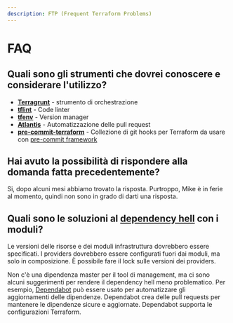 ```yaml
---
description: FTP (Frequent Terraform Problems)
---
```


# FAQ

## Quali sono gli strumenti che dovrei conoscere e considerare l'utilizzo?

* [**Terragrunt**](https://terragrunt.gruntwork.io/) - strumento di orchestrazione
* [**tflint**](https://github.com/terraform-linters/tflint) - Code linter
* [**tfenv**](https://github.com/tfutils/tfenv) - Version manager
* [**Atlantis**](https://www.runatlantis.io/) - Automatizzazione delle pull request&#x20;
* [**pre-commit-terraform**](https://github.com/antonbabenko/pre-commit-terraform) - Collezione di git hooks per Terraform da usare con [pre-commit framework](https://pre-commit.com/)

## Hai avuto la possibilità di rispondere alla domanda fatta precedentemente?

Si, dopo alcuni mesi abbiamo trovato la risposta. Purtroppo, Mike è in ferie al momento, quindi  non sono in grado di darti una risposta.&#x20;

## Quali sono le soluzioni al [dependency hell](https://en.wikipedia.org/wiki/Dependency\_hell) con i moduli?

Le versioni delle risorse e dei moduli infrastruttura dovrebbero essere specificati. I providers dovrebbero essere configurati fuori dai moduli, ma solo in composizione. È possibile fare il lock sulle versioni dei providers.

Non c'è una dipendenza master per il tool di management, ma ci sono alcuni suggerimenti per rendere il dependency hell meno problematico. Per esempio, [Dependabot](https://dependabot.com/) può essere usato per automatizzare gli aggiornamenti delle dipendenze. Dependabot crea delle pull requests per mantenere le dipendenze sicure e aggiornate. Dependabot supporta le configurazioni Terraform.

